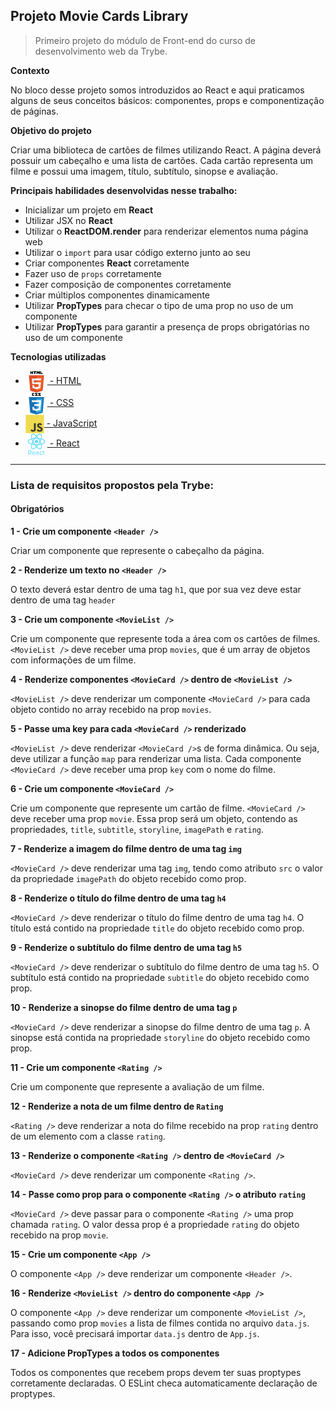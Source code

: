 ## Projeto Movie Cards Library

> Primeiro projeto do módulo de Front-end do curso de desenvolvimento web da Trybe.

**Contexto**

No bloco desse projeto somos introduzidos ao React e aqui praticamos alguns de seus conceitos básicos: 
componentes, props e componentização de páginas.

**Objetivo do projeto**

Criar uma biblioteca de cartões de filmes utilizando React. A página deverá possuir um cabeçalho e uma lista de cartões.
Cada cartão representa um filme e possui uma imagem, título, subtítulo, sinopse e avaliação.

**Principais habilidades desenvolvidas nesse trabalho:**

  - Inicializar um projeto em **React**
  - Utilizar JSX no **React**
  - Utilizar o **ReactDOM.render** para renderizar elementos numa página web
  - Utilizar o `import` para usar código externo junto ao seu
  - Criar componentes **React** corretamente
  - Fazer uso de `props` corretamente
  - Fazer composição de componentes corretamente
  - Criar múltiplos componentes dinamicamente
  - Utilizar **PropTypes** para checar o tipo de uma prop no uso de um componente
  - Utilizar **PropTypes** para garantir a presença de props obrigatórias no uso de um componente

**Tecnologias utilizadas**

- <a href="https://www.w3.org/html/"><img src="https://raw.githubusercontent.com/devicons/devicon/master/icons/html5/html5-original-wordmark.svg" title="HTML5" align="center" height="35"/> - HTML</a> 
- <a href="https://www.w3schools.com/css/"><img src="https://raw.githubusercontent.com/devicons/devicon/master/icons/css3/css3-original-wordmark.svg" title="CCS3" align="center" height="35"/> - CSS</a>
- <a href="https://developer.mozilla.org/en-US/docs/Web/JavaScript"><img src="https://raw.githubusercontent.com/devicons/devicon/master/icons/javascript/javascript-original.svg" title="JavaScript" align="center" height="30"/> - JavaScript</a>
- <a href="https://reactjs.org/"><img src="https://raw.githubusercontent.com/devicons/devicon/master/icons/react/react-original-wordmark.svg" title="React" align="center" height="35"/> - React</a> 

---

### Lista de requisitos propostos pela Trybe:

#### Obrigatórios

**1 - Crie um componente `<Header />`**

Criar um componente que represente o cabeçalho da página.

**2 - Renderize um texto no `<Header />`**

O texto deverá estar dentro de uma tag `h1`, que por sua vez deve estar dentro de uma tag `header`

**3 - Crie um componente `<MovieList />`**

Crie um componente que represente toda a área com os cartões de filmes. `<MovieList />` deve receber uma prop `movies`, que é um array de objetos com informações de um filme.

**4 - Renderize componentes `<MovieCard />` dentro de `<MovieList />`**

`<MovieList />` deve renderizar um componente `<MovieCard />` para cada objeto contido no array recebido na prop `movies`.

**5 - Passe uma key para cada `<MovieCard />` renderizado**

`<MovieList />` deve renderizar `<MovieCard />`s de forma dinâmica. Ou seja, deve utilizar a função `map` para renderizar uma lista. Cada componente `<MovieCard />` deve receber uma prop `key` com o nome do filme.

**6 - Crie um componente `<MovieCard />`**

Crie um componente que represente um cartão de filme. `<MovieCard />` deve receber uma prop `movie`. Essa prop será um objeto, contendo as propriedades, `title`, `subtitle`, `storyline`, `imagePath` e `rating`.

**7 - Renderize a imagem do filme dentro de uma tag `img`**

`<MovieCard />` deve renderizar uma tag `img`, tendo como atributo `src` o valor da propriedade `imagePath` do objeto recebido como prop.

**8 - Renderize o título do filme dentro de uma tag `h4`**

`<MovieCard />` deve renderizar o título do filme dentro de uma tag `h4`. O título está contido na propriedade `title` do objeto recebido como prop.

**9 - Renderize o subtítulo do filme dentro de uma tag `h5`**

`<MovieCard />` deve renderizar o subtítulo do filme dentro de uma tag `h5`. O subtítulo está contido na propriedade `subtitle` do objeto recebido como prop.

**10 - Renderize a sinopse do filme dentro de uma tag `p`**

`<MovieCard />` deve renderizar a sinopse do filme dentro de uma tag `p`. A sinopse está contida na propriedade `storyline` do objeto recebido como prop.

**11 - Crie um componente `<Rating />`**

Crie um componente que represente a avaliação de um filme.

**12 - Renderize a nota de um filme dentro de `Rating`**

`<Rating />` deve renderizar a nota do filme recebido na prop `rating` dentro de um elemento com a classe `rating`.

**13 - Renderize o componente `<Rating />` dentro de `<MovieCard />`**

`<MovieCard />` deve renderizar um componente `<Rating />`.

**14 - Passe como prop para o componente `<Rating />` o atributo `rating`**

`<MovieCard />` deve passar para o componente `<Rating />` uma prop chamada `rating`. O valor dessa prop é a propriedade `rating` do objeto recebido na prop `movie`.

**15 - Crie um componente `<App />`**

O componente `<App />` deve renderizar um componente `<Header />`.

**16 - Renderize `<MovieList />` dentro do componente `<App />`**

O componente `<App />` deve renderizar um componente `<MovieList />`, passando como prop `movies` a lista de filmes contida no arquivo `data.js`. Para isso, você precisará importar `data.js` dentro de `App.js`.

**17 - Adicione PropTypes a todos os componentes**

Todos os componentes que recebem props devem ter suas proptypes corretamente declaradas. O ESLint checa automaticamente declaração de proptypes.
